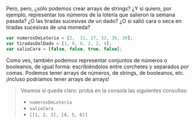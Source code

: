 Pero, pero, ¿sólo podemos crear arrays de strings? ¿Y si quiero, por ejemplo, representar los números de la lotería que salieron la semana pasada? ¿O las tiradas sucesivas de un dado? ¿O si salió cara o seca en tiradas sucesivas de una moneda? 

```javascript
var numerosDeLoteria = [2,	11,	17,	32, 36, 39];
var tiradasDelDado = [1, 6, 6, 2, 2, 4];
var salioCara = [false, false, true, false];
```

Como ves, también podemos representar conjuntos de números o booleanos, de igual forma: escribiéndolos entre corchetes y separados por comas. Podemos tener arrays de números, de strings, de booleanos, etc. ¡Incluso podríamos tener arrays de arrays!

> Veamos si queda claro: probá en la consola las siguientes consultas: 
> 
> * `numerosDeLoteria`
> * `salioCara`
> * `[[1, 2, 3], [4, 5, 6]]`



